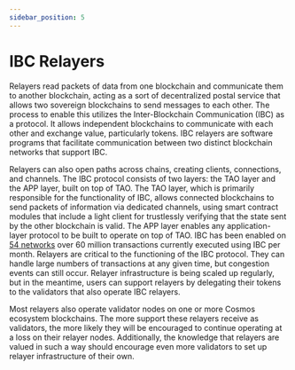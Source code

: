 ```yaml
---
sidebar_position: 5
---
```


# IBC Relayers

Relayers read packets of data from one blockchain and communicate them
to another blockchain, acting as a sort of decentralized postal service that allows two sovereign blockchains to send
messages to each other. The process to enable this utilizes the Inter-Blockchain Communication (IBC) as a protocol.
It allows independent blockchains to communicate with each other
and exchange value, particularly tokens. IBC relayers are software programs that facilitate communication between two
distinct blockchain networks that support IBC.



Relayers can also open paths across chains, creating clients, connections, and channels. The
IBC protocol consists of two layers: the TAO layer and the APP layer, built on top of TAO. The TAO layer, which is
primarily responsible for the functionality of IBC, allows connected blockchains to send packets of information via
dedicated channels, using smart contract modules that include a light client for trustlessly verifying that the
state sent by the other blockchain is valid. The APP layer enables any application-layer protocol to be built to
operate on top of TAO. IBC has been enabled on [54 networks](https://mapofzones.com/)
over 60 million transactions currently executed using IBC per month. Relayers are critical to the functioning of
the IBC protocol. They can
handle large numbers of transactions at any given time, but congestion events can still occur. Relayer infrastructure
is being scaled up regularly, but in the meantime, users can support relayers by delegating their tokens to the
validators that also operate IBC relayers.

Most relayers also operate validator nodes on one or more Cosmos
ecosystem blockchains. The more support these relayers receive as validators, the more likely they will be
encouraged to continue operating at a loss on their relayer nodes. Additionally, the knowledge that relayers
are valued in such a way should encourage even more validators to set up relayer infrastructure of their own.

